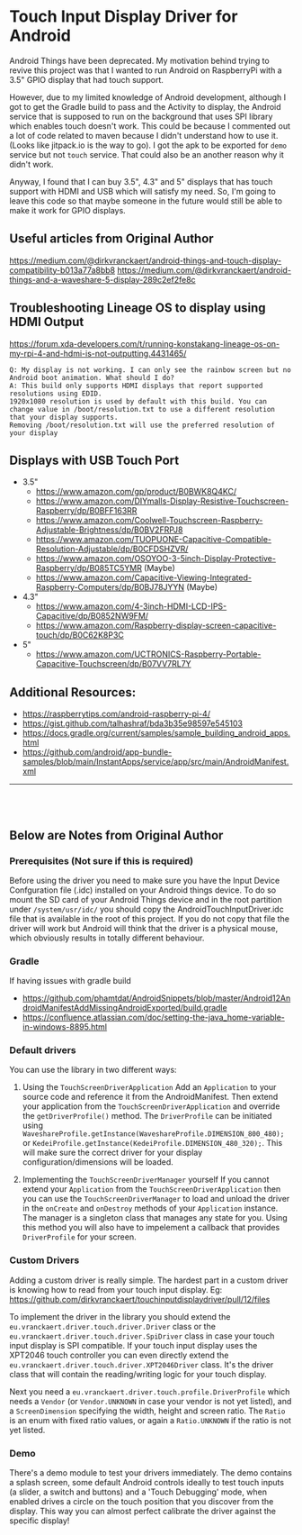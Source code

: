 # Touch Input Display Driver for Android 

Android Things have been deprecated. My motivation behind trying to revive this project was that I wanted to run Android on RaspberryPi with a 3.5" GPIO display that had touch support.

However, due to my limited knowledge of Android development, although I got to get the Gradle build to pass and the Activity to display, the Android service that is supposed to run on the background that uses SPI library which enables touch doesn't work. 
This could be because I commented out a lot of code related to maven because I didn't understand how to use it. (Looks like jitpack.io is the way to go).
I got the apk to be exported for `demo` service but not `touch` service. That could also be an another reason why it didn't work.

Anyway, I found that I can buy 3.5", 4.3" and 5" displays that has touch support with HDMI and USB which will satisfy my need.
So, I'm going to leave this code so that maybe someone in the future would still be able to make it work for GPIO displays.

## Useful articles from Original Author
https://medium.com/@dirkvranckaert/android-things-and-touch-display-compatibility-b013a77a8bb8
https://medium.com/@dirkvranckaert/android-things-and-a-waveshare-5-display-289c2ef2fe8c

## Troubleshooting Lineage OS to display using HDMI Output
https://forum.xda-developers.com/t/running-konstakang-lineage-os-on-my-rpi-4-and-hdmi-is-not-outputting.4431465/
```
Q: My display is not working. I can only see the rainbow screen but no Android boot animation. What should I do?
A: This build only supports HDMI displays that report supported resolutions using EDID. 
1920x1080 resolution is used by default with this build. You can change value in /boot/resolution.txt to use a different resolution that your display supports. 
Removing /boot/resolution.txt will use the preferred resolution of your display
```

## Displays with USB Touch Port
- 3.5"
  - https://www.amazon.com/gp/product/B0BWK8Q4KC/
  - https://www.amazon.com/DIYmalls-Display-Resistive-Touchscreen-Raspberry/dp/B0BFF163RR
  - https://www.amazon.com/Coolwell-Touchscreen-Raspberry-Adjustable-Brightness/dp/B0BV2FRPJ8
  - https://www.amazon.com/TUOPUONE-Capacitive-Compatible-Resolution-Adjustable/dp/B0CFDSHZVR/
  - https://www.amazon.com/OSOYOO-3-5inch-Display-Protective-Raspberry/dp/B085TC5YMR  (Maybe)
  - https://www.amazon.com/Capacitive-Viewing-Integrated-Raspberry-Computers/dp/B0BJ78JYYN (Maybe)
- 4.3"
  - https://www.amazon.com/4-3inch-HDMI-LCD-IPS-Capacitive/dp/B0852NW9FM/
  - https://www.amazon.com/Raspberry-display-screen-capacitive-touch/dp/B0C62K8P3C
- 5"
  - https://www.amazon.com/UCTRONICS-Raspberry-Portable-Capacitive-Touchscreen/dp/B07VV7RL7Y

## Additional Resources:
 - https://raspberrytips.com/android-raspberry-pi-4/
 - https://gist.github.com/talhashraf/bda3b35e98597e545103
 - https://docs.gradle.org/current/samples/sample_building_android_apps.html
 - https://github.com/android/app-bundle-samples/blob/main/InstantApps/service/app/src/main/AndroidManifest.xml


--- 
<br>
<br>

## Below are Notes from Original Author
### Prerequisites (Not sure if this is required)
Before using the driver you need to make sure you have the Input Device Confguration file (.idc) installed on your Android things device. To do so mount the SD card of your Android Things device and in the root partition under `/system/usr/idc/` you should copy the AndroidTouchInputDriver.idc file that is available in the root of this project. If you do not copy that file the driver will work but Android will think that the driver is a physical mouse, which obviously results in totally different behaviour.
### Gradle
If having issues with gradle build
 - https://github.com/phamtdat/AndroidSnippets/blob/master/Android12AndroidManifestAddMissingAndroidExported/build.gradle
 - https://confluence.atlassian.com/doc/setting-the-java_home-variable-in-windows-8895.html
 
### Default drivers
You can use the library in two different ways:

1. Using the `TouchScreenDriverApplication`
Add an `Application` to your source code and reference it from the AndroidManifest. Then extend your application from the `TouchScreenDriverApplication` and override the `getDriverProfile()` method.
The `DriverProfile` can be initiated using `WaveshareProfile.getInstance(WaveshareProfile.DIMENSION_800_480);` or `KedeiProfile.getInstance(KedeiProfile.DIMENSION_480_320);`. This will make sure the correct driver for your display configuration/dimensions will be loaded.

2. Implementing the `TouchScreenDriverManager` yourself
If you cannot extend your `Application` from the `TouchScreenDriverApplication` then you can use the `TouchScreenDriverManager` to load and unload the driver in the `onCreate` and `onDestroy` methods of your `Application` instance. The manager is a singleton class that manages any state for you. Using this method you will also have to impelement a callback that provides `DriverProfile` for your screen.

### Custom Drivers
Adding a custom driver is really simple. The hardest part in a custom driver is knowing how to read from your touch input display.
Eg: https://github.com/dirkvranckaert/touchinputdisplaydriver/pull/12/files

To implement the driver in the library you should extend the `eu.vranckaert.driver.touch.driver.Driver` class or the `eu.vranckaert.driver.touch.driver.SpiDriver` class in case your touch input display is SPI compatible. If your touch input display uses the XPT2046 touch controller you can even directly extend the `eu.vranckaert.driver.touch.driver.XPT2046Driver` class. It's the driver class that will contain the reading/writing logic for your touch display.

Next you need a `eu.vranckaert.driver.touch.profile.DriverProfile` which needs a `Vendor` (or `Vendor.UNKNOWN` in case your vendor is not yet listed), and a `ScreenDimension` specifying the width, height and screen ratio. The `Ratio` is an enum with fixed ratio values, or again a `Ratio.UNKNOWN` if the ratio is not yet listed.

### Demo
There's a demo module to test your drivers immediately. The demo contains a splash screen, some default Android controls ideally to test touch inputs (a slider, a switch and buttons) and a 'Touch Debugging' mode, when enabled drives a circle on the touch position that you discover from the display. This way you can almost perfect calibrate the driver against the specific display!
